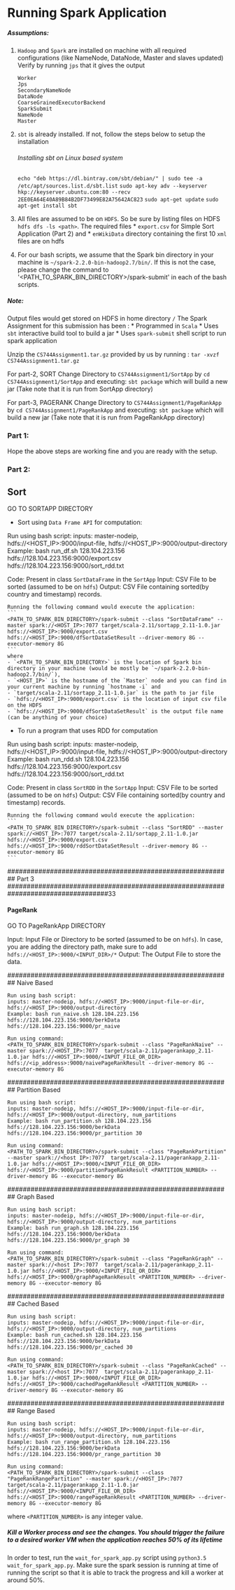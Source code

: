 # Running Spark Application

##### Assumptions: 
1. `Hadoop` and `Spark` are installed on machine with all required configurations (like NameNode, DataNode, Master and slaves updated)
    Verify by running `jps` that it gives the output
    ````
    Worker
    Jps
    SecondaryNameNode
    DataNode
    CoarseGrainedExecutorBackend
    SparkSubmit
    NameNode
    Master
    ````
2. `sbt` is already installed.
If not, follow the steps below to setup the installation
    ###### Installing sbt on Linux based system

    `echo "deb https://dl.bintray.com/sbt/debian/" | sudo tee -a /etc/apt/sources.list.d/sbt.list`
    `sudo apt-key adv --keyserver hkp://keyserver.ubuntu.com:80 --recv 2EE0EA64E40A89B84B2DF73499E82A75642AC823`
    `sudo apt-get update`
    `sudo apt-get install sbt`

3. All files are assumed to be on `HDFS`. So be sure by listing files on HDFS `hdfs dfs -ls <path>`. The required files
        * `export.csv` for Simple Sort Application (Part 2) and
        * `enWikiData` directory containing the first 10 `xml` files are on hdfs

4. For our bash scripts, we assume that the Spark bin directory in your machine is `~/spark-2.2.0-bin-hadoop2.7/bin/`. If this is not the case, please change the command to '<PATH_TO_SPARK_BIN_DIRECTORY>/spark-submit' in each of the bash scripts.

##### Note:
Output files would get stored on HDFS in home directory `/`
The Spark Assignment for this submission has been :
        *  Programmed in `Scala`
        *  Uses `sbt` interactive build tool to build a jar
        *  Uses `spark-submit` shell script to run spark application

Unzip the `CS744Assignment1.tar.gz` provided by us by running :
`tar -xvzf CS744Assignment1.tar.gz`

For part-2, SORT Change Directory to `CS744Assignment1/SortApp` by `cd CS744Assignment1/SortApp` and executing:
`sbt package` which will build a new jar (Take note that it is run from SortApp directory)


For part-3, PAGERANK Change Directory to `CS744Assignment1/PageRankApp` by `cd CS744Assignment1/PageRankApp` and executing:
`sbt package` which will build a new jar (Take note that it is run from PageRankApp directory)

### Part 1:
Hope the above steps are working fine and you are ready with the setup.

### Part 2:
## Sort 
GO TO SORTAPP DIRECTORY
* Sort using `Data Frame API` for computation:

Run using bash script:
inputs: master-nodeip, hdfs://<HOST_IP>:9000/input-file, hdfs://<HOST_IP>:9000/output-directory
Example: bash run_df.sh 128.104.223.156 hdfs://128.104.223.156:9000/export.csv hdfs://128.104.223.156:9000/sort_rdd.txt

Code: Present in class `SortDataFrame` in the `SortApp`
Input: CSV File to be sorted (assumed to be on `hdfs`)
Output: CSV File containing sorted(by country and timestamp) records.

    Running the following command would execute the application:
    ```
    <PATH_TO_SPARK_BIN_DIRECTORY>/spark-submit --class "SortDataFrame" --master spark://<HOST_IP>:7077 target/scala-2.11/sortapp_2.11-1.0.jar hdfs://<HOST_IP>:9000/export.csv hdfs://<HOST_IP>:9000/dfSortDataSetResult --driver-memory 8G --executor-memory 8G
    ```
    where
    - `<PATH_TO_SPARK_BIN_DIRECTORY>` is the location of Spark bin directory in your machine (would be mostly be `~/spark-2.2.0-bin-hadoop2.7/bin/`),
    - `<HOST_IP>` is the hostname of the `Master` node and you can find in your current machine by running `hostname -i` and
    - `target/scala-2.11/sortapp_2.11-1.0.jar` is the path to jar file
    - `hdfs://<HOST_IP>:9000/export.csv` is the location of input csv file on the HDFS
    - `hdfs://<HOST_IP>:9000/dfSortDataSetResult` is the output file name (can be anything of your choice)

* To run a program that uses RDD for computation

Run using bash script:
inputs: master-nodeip, hdfs://<HOST_IP>:9000/input-file, hdfs://<HOST_IP>:9000/output-directory
Example: bash run_rdd.sh 128.104.223.156 hdfs://128.104.223.156:9000/export.csv hdfs://128.104.223.156:9000/sort_rdd.txt

Code: Present in class `SortRDD` in the `SortApp`
Input: CSV File to be sorted (assumed to be on `hdfs`)
Output: CSV File containing sorted(by country and timestamp) records.

    Running the following command would execute the application:
    ```
    <PATH_TO_SPARK_BIN_DIRECTORY>/spark-submit --class "SortRDD" --master spark://<HOST_IP>:7077 target/scala-2.11/sortapp_2.11-1.0.jar hdfs://<HOST_IP>:9000/export.csv hdfs://<HOST_IP>:9000/rddSortDataSetResult --driver-memory 8G --executor-memory 8G
    ```

########################################################## Part 3 ##################################################################################33
#### PageRank

GO TO PageRankApp DIRECTORY

Input: Input File or Directory to be sorted (assumed to be on `hdfs`). In case, you are adding the directory path, make sure to add `hdfs://<HOST_IP>:9000/<INPUT_DIR>/*`
Output: The Output File to store the data.

########################################################## Naive Based
```
Run using bash script:
inputs: master-nodeip, hdfs://<HOST_IP>:9000/input-file-or-dir, hdfs://<HOST_IP>:9000/output-directory
Example: bash run_naive.sh 128.104.223.156 hdfs://128.104.223.156:9000/berkData hdfs://128.104.223.156:9000/pr_naive

Run using command:
<PATH_TO_SPARK_BIN_DIRECTORY>/spark-submit --class "PageRankNaive" --master spark://<HOST_IP>:7077  target/scala-2.11/pagerankapp_2.11-1.0.jar hdfs://<HOST_IP>:9000/<INPUT_FILE_OR_DIR> hdfs://<ip_address>:9000/naivePageRankResult --driver-memory 8G --executor-memory 8G
```
########################################################## Partition Based
```
Run using bash script:
inputs: master-nodeip, hdfs://<HOST_IP>:9000/input-file-or-dir, hdfs://<HOST_IP>:9000/output-directory, num_partitions
Example: bash run_partition.sh 128.104.223.156 hdfs://128.104.223.156:9000/berkData hdfs://128.104.223.156:9000/pr_partition 30

Run using command:
<PATH_TO_SPARK_BIN_DIRECTORY>/spark-submit --class "PageRankPartition" --master spark://<host IP>:7077  target/scala-2.11/pagerankapp_2.11-1.0.jar hdfs://<HOST_IP>:9000/<INPUT_FILE_OR_DIR> hdfs://<HOST_IP>:9000/partitionPageRankResult <PARTITION_NUMBER> --driver-memory 8G --executor-memory 8G
```
########################################################## Graph Based
```
Run using bash script:
inputs: master-nodeip, hdfs://<HOST_IP>:9000/input-file-or-dir, hdfs://<HOST_IP>:9000/output-directory, num_partitions
Example: bash run_graph.sh 128.104.223.156 hdfs://128.104.223.156:9000/berkData hdfs://128.104.223.156:9000/pr_graph 30

Run using command:
<PATH_TO_SPARK_BIN_DIRECTORY>/spark-submit --class "PageRankGraph" --master spark://<host IP>:7077  target/scala-2.11/pagerankapp_2.11-1.0.jar hdfs://<HOST_IP>:9000/<INPUT_FILE_OR_DIR> hdfs://<HOST_IP>:9000/graphPageRankResult <PARTITION_NUMBER> --driver-memory 8G --executor-memory 8G
```

########################################################## Cached Based
```
Run using bash script:
inputs: master-nodeip, hdfs://<HOST_IP>:9000/input-file-or-dir, hdfs://<HOST_IP>:9000/output-directory, num_partitions
Example: bash run_cached.sh 128.104.223.156 hdfs://128.104.223.156:9000/berkData hdfs://128.104.223.156:9000/pr_cached 30

Run using command:
<PATH_TO_SPARK_BIN_DIRECTORY>/spark-submit --class "PageRankCached" --master spark://<host IP>:7077  target/scala-2.11/pagerankapp_2.11-1.0.jar hdfs://<HOST_IP>:9000/<INPUT_FILE_OR_DIR> hdfs://<HOST_IP>:9000/cachedPageRankResult <PARTITION_NUMBER> --driver-memory 8G --executor-memory 8G
```
##########################################################  Range Based
```
Run using bash script:
inputs: master-nodeip, hdfs://<HOST_IP>:9000/input-file-or-dir, hdfs://<HOST_IP>:9000/output-directory, num_partitions
Example: bash run_range_partition.sh 128.104.223.156 hdfs://128.104.223.156:9000/berkData hdfs://128.104.223.156:9000/pr_range_partition 30

Run using command:
<PATH_TO_SPARK_BIN_DIRECTORY>/spark-submit --class "PageRankRangePartition" --master spark://<HOST_IP>:7077  target/scala-2.11/pagerankapp_2.11-1.0.jar hdfs://<HOST_IP>:9000/<INPUT_FILE_OR_DIR> hdfs://<HOST_IP>:9000/rangePageRankResult <PARTITION_NUMBER> --driver-memory 8G --executor-memory 8G
```
where `<PARTITION_NUMBER>` is any integer value.

##### Kill a Worker process and see the changes. You should trigger the failure to a desired worker VM when the application reaches 50% of its lifetime

In order to test, run the `wait_for_spark_app.py` script using `python3.5 wait_for_spark_app.py`. Make sure the spark session is running at time of running the script so that it is able to track the progress and kill a worker at around 50%.
